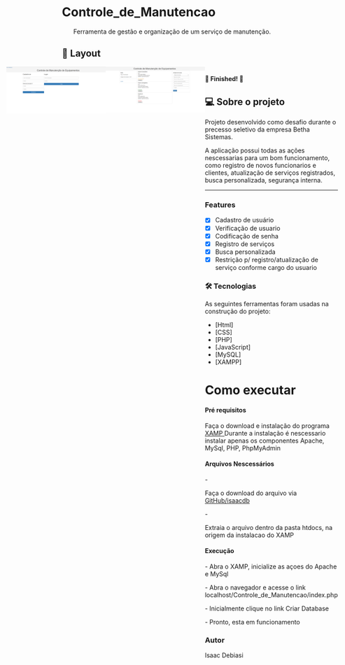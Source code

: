 # Controle_de_Manutencao
<p align="center"> Ferramenta de gestão e organização de um serviço de manutenção. </p>

## 🎨 Layout
<div style="display: flex; align-items: flex-start; justify-content: center;">
<img width="45%" src="https://github.com/isaacdb/Controle_de_Manutencao/blob/master/ScreenShots/index.PNG">

<img width="45%" src="https://github.com/isaacdb/Controle_de_Manutencao/blob/master/ScreenShots/home.PNG">
<div>
<h4 align="left"> 
	🚧 Finished!  🚧
</h4>

## 💻 Sobre o projeto
<p>Projeto desenvolvido como desafio durante o precesso seletivo da empresa Betha Sistemas.</p>
<p>A aplicação possui todas as ações nescessarias para um bom funcionamento, como registro de novos funcionarios e clientes, atualização de serviços registrados, busca personalizada, segurança interna.</p>

---
### Features

- [x] Cadastro de usuário
- [x] Verificação de usuario
- [x] Codificação de senha
- [x] Registro de serviços
- [x] Busca personalizada
- [x] Restrição p/ registro/atualização de serviço conforme cargo do usuario

### 🛠 Tecnologias

As seguintes ferramentas foram usadas na construção do projeto:

- [Html]
- [CSS]
- [PHP]
- [JavaScript]
- [MySQL]
- [XAMPP]

# Como executar
<h4>Pré requisitos</h4>
Faça o download e instalação do programa <a href="https://www.apachefriends.org/index.html"> XAMP </a>
Durante a instalação é nescessario instalar apenas os componentes Apache, MySql, PHP, PhpMyAdmin

<h4>Arquivos Nescessários</h4>
- <p>Faça o download do arquivo via <a href="https://github.com/isaacdb/Controle_de_Manutencao">GitHub/isaacdb</a></p>
- <p>Extraia o arquivo dentro da pasta htdocs, na origem da instalacao do XAMP</p>

<h4>Execução</h4>
<p>- Abra o XAMP, inicialize as açoes do Apache e MySql</p>
<p>- Abra o navegador e acesse o link localhost/Controle_de_Manutencao/index.php</p>
<p>- Inicialmente clique no link Criar Database</p>
<p>- Pronto, esta em funcionamento</p>

### Autor
Isaac Debiasi
